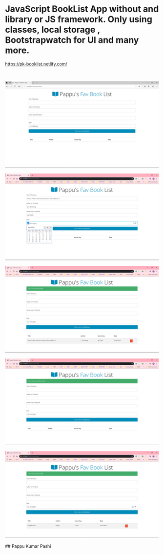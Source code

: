 # JavaScript BookList App without and library or JS framework. Only using classes, local storage , Bootstrapwatch for UI and many more.
https://pk-booklist.netlify.com/



</br>
</br>
<img src="Screenshot (848).png">
</br>
</br>
<img src="Screenshot (849).png">
</br>
</br>
<img src="Screenshot (850).png">
</br>
</br>
<img src="Screenshot (851).png">
</br>
</br>
<img src="Screenshot (852).png">
</br>
</br>
## Pappu Kumar Pashi
